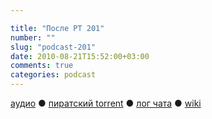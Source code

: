 ```yaml
---

title: "После РТ 201"
number: ""
slug: "podcast-201"
date: 2010-08-21T15:52:00+03:00
comments: true
categories: podcast
---
```

[аудио](http://cdn.radio-t.com/rt201post.mp3) ● [пиратский torrent](http://pirates.radio-t.com/torrents/rt201post.mp3.torrent) ● [лог чата](http://chat.radio-t.com/logs/radio-t-201.html) ● [wiki](http://wiki.radio-t.com/%D0%9F%D0%BE%D1%81%D0%BB%D0%B5_%D0%A0%D0%A2_201)<audio src="http://cdn.radio-t.com/rt201post.mp3" preload="none">
